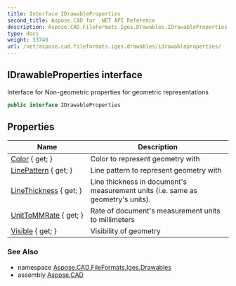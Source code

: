 ```yaml
---
title: Interface IDrawableProperties
second_title: Aspose.CAD for .NET API Reference
description: Aspose.CAD.FileFormats.Iges.Drawables.IDrawableProperties interface. Interface for Nongeometric properties for geometric representations
type: docs
weight: 33740
url: /net/aspose.cad.fileformats.iges.drawables/idrawableproperties/
---
```

## IDrawableProperties interface

Interface for Non-geometric properties for geometric representations

```csharp
public interface IDrawableProperties
```

## Properties

| Name | Description |
| --- | --- |
| [Color](../../aspose.cad.fileformats.iges.drawables/idrawableproperties/color/) { get; } | Color to represent geometry with |
| [LinePattern](../../aspose.cad.fileformats.iges.drawables/idrawableproperties/linepattern/) { get; } | Line pattern to represent geometry with |
| [LineThickness](../../aspose.cad.fileformats.iges.drawables/idrawableproperties/linethickness/) { get; } | Line thickness in document's measurement units (i.e. same as geometry's units). |
| [UnitToMMRate](../../aspose.cad.fileformats.iges.drawables/idrawableproperties/unittommrate/) { get; } | Rate of document's measurement units to millimeters |
| [Visible](../../aspose.cad.fileformats.iges.drawables/idrawableproperties/visible/) { get; } | Visibility of geometry |

### See Also

* namespace [Aspose.CAD.FileFormats.Iges.Drawables](../../aspose.cad.fileformats.iges.drawables/)
* assembly [Aspose.CAD](../../)


